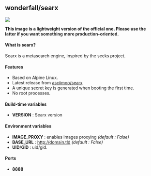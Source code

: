 ## wonderfall/searx

![](https://i.goopics.net/ls.png)

**This image is a lightweight version of the official one. Please use the latter if you want something more production-oriented.**

#### What is searx?
Searx is a metasearch engine, inspired by the seeks project.

#### Features
- Based on Alpine Linux.
- Latest release from [asciimoo/searx](https://github.com/asciimoo/searx)
- A unique secret key is generated when booting the first time.
- No root processes.

#### Build-time variables
- **VERSION** : Searx version

#### Environment variables
- **IMAGE_PROXY** : enables images proxying *(default : False)*
- **BASE_URL** : http://domain.tld *(default : False)*
- **UID**/**GID** : uid/gid.

#### Ports
- **8888**
